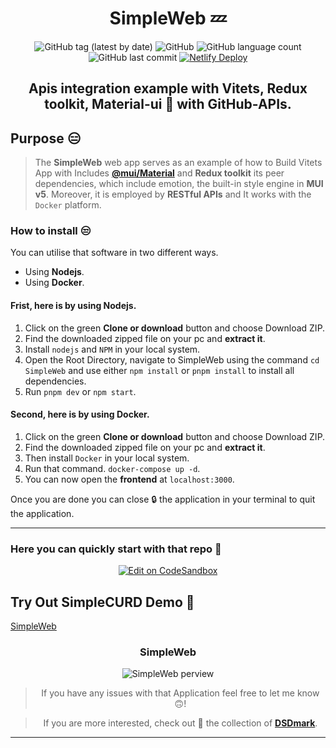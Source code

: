 <div align="center">

# SimpleWeb 💤

![GitHub tag (latest by date)](https://img.shields.io/github/v/tag/DSDmark/SimpleWeb)
![GitHub](https://img.shields.io/github/license/DSDmark/SimpleWeb)
![GitHub language count](https://img.shields.io/github/languages/count/DSDmark/SimpleWeb)
![GitHub last commit](https://img.shields.io/github/last-commit/DSDmark/SimpleWeb)
[![Netlify Deploy](https://github.com/DSDmark/SimpleWeb/actions/workflows/main.yml/badge.svg)](https://github.com/DSDmark/SimpleWeb/actions/workflows/main.yml)

## Apis integration example with Vitets, Redux toolkit, Material-ui 🚀 with GitHub-APIs.

<div align="left">

## Purpose 😑

> The **SimpleWeb** web app serves as an example of how to Build Vitets App with Includes [**@mui/Material**](mui.com/) and **Redux toolkit** its peer dependencies, which include emotion, the built-in style engine in **MUI v5**. Moreover, it is employed by **RESTful APIs** and It works with the `Docker` platform.

</div>

<div align="left">

### How to install 😒

You can utilise that software in two different ways.

- Using **Nodejs**. 
- Using **Docker**. 

#### Frist, here is by using **Nodejs**.

1. Click on the green **Clone or download** button and choose Download ZIP.
2. Find the downloaded zipped file on your pc and **extract it**.
3. Install `nodejs` and `NPM` in your local system.
4. Open the Root Directory, navigate to SimpleWeb using the command `cd SimpleWeb` and use either `npm install` or `pnpm install` to install all dependencies.
5. Run `pnpm dev` or `npm start`.

#### Second, here is by using **Docker**.

1. Click on the green **Clone or download** button and choose Download ZIP.
2. Find the downloaded zipped file on your pc and **extract it**.
3. Then install `Docker` in your local system.
4. Run that command.
`docker-compose up -d`.
5. You can now open the **frontend** at `localhost:3000`.

Once you are done you can close 🔒 the application in your terminal to quit the application.

</div>

---

<div align="left">

### Here you can quickly start with that repo 👼

</div>

[![Edit on CodeSandbox](https://codesandbox.io/static/img/play-codesandbox.svg)](https://githubbox.com/DSDmark/SimpleWeb/tree/master)

<div align="left">

## Try Out SimpleCURD Demo 🚀

<a href="https://simplewebs.netlify.app" alt="SimpleWeb">SimpleWeb</a>

</div>

### SimpleWeb

![SimpleWeb perview](./assets/perview.gif "SimpleWeb")

> If you have any issues with that Application feel free to let me know 🙃!

> If you are more interested, check out 🥺 the collection of [ **DSDmark**](https://github.com/DSDmark"DSDmark").

---

</div>
